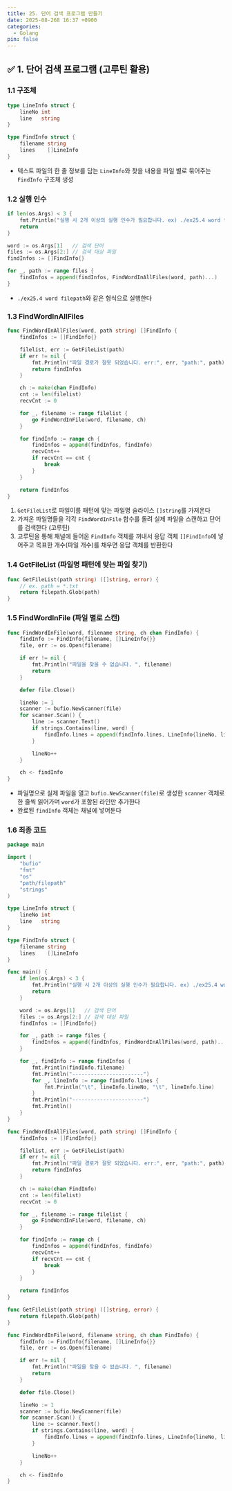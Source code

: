 ```yaml
---
title: 25. 단어 검색 프로그램 만들기
date: 2025-08-268 16:37 +0900
categories:
  - Golang
pin: false
---
```

## ✅ 1. 단어 검색 프로그램 (고루틴 활용)

### 1.1 구조체
```go
type LineInfo struct {
	lineNo int
	line   string
}

type FindInfo struct {
	filename string
	lines    []LineInfo
}
```
- 텍스트 파일의 한 줄 정보를 담는 `LineInfo`와 찾을 내용을 파일 별로 묶어주는 `FindInfo` 구조체 생성

### 1.2 실행 인수
```go
if len(os.Args) < 3 {
	fmt.Println("실행 시 2개 이상의 실행 인수가 필요합니다. ex) ./ex25.4 word filepath")
	return
}

word := os.Args[1]   // 검색 단어
files := os.Args[2:] // 검색 대상 파일
findInfos := []FindInfo{}

for _, path := range files {
	findInfos = append(findInfos, FindWordInAllFiles(word, path)...)
}
```
- `./ex25.4 word filepath`와 같은 형식으로 실행한다

### 1.3 FindWordInAllFiles
```go
func FindWordInAllFiles(word, path string) []FindInfo {
	findInfos := []FindInfo{}

	filelist, err := GetFileList(path)
	if err != nil {
		fmt.Println("파일 경로가 잘못 되었습니다. err:", err, "path:", path)
		return findInfos
	}

	ch := make(chan FindInfo)
	cnt := len(filelist)
	recvCnt := 0

	for _, filename := range filelist {
		go FindWordInFile(word, filename, ch)
	}

	for findInfo := range ch {
		findInfos = append(findInfos, findInfo)
		recvCnt++
		if recvCnt == cnt {
			break
		}
	}

	return findInfos
}
```
1. `GetFileList`로 파일이름 패턴에 맞는 파일명 슬라이스 `[]string`를 가져온다
2. 가져온 파일명들을 각각 `FindWordInFile` 함수를 돌려 실제 파일을 스캔하고 단어를 검색한다 (고루틴)
3. 고루틴을 통해 채널에 들어온 `FindInfo` 객체를 꺼내서 응답 객체 `[]FindInfo`에 넣어주고 목표한 개수(파일 개수)를 채우면 응답 객체를 반환한다

### 1.4 GetFileList (파일명 패턴에 맞는 파일 찾기)
```go
func GetFileList(path string) ([]string, error) {
	// ex. path = *.txt
	return filepath.Glob(path)
}
```

### 1.5 FindWordInFile (파일 별로 스캔)
```go
func FindWordInFile(word, filename string, ch chan FindInfo) {
	findInfo := FindInfo{filename, []LineInfo{}}
	file, err := os.Open(filename)

	if err != nil {
		fmt.Println("파일을 찾을 수 없습니다. ", filename)
		return
	}

	defer file.Close()

	lineNo := 1
	scanner := bufio.NewScanner(file)
	for scanner.Scan() {
		line := scanner.Text()
		if strings.Contains(line, word) {
			findInfo.lines = append(findInfo.lines, LineInfo{lineNo, line})
		}

		lineNo++
	}

	ch <- findInfo
}
```
- 파일명으로 실제 파일을 열고 `bufio.NewScanner(file)`로 생성한 `scanner` 객체로 한 줄씩 읽어가며 `word`가 포함된 라인만 추가한다
- 완료된 `findInfo` 객체는 채널에 넣어둔다

### 1.6 최종 코드
```go
package main

import (
	"bufio"
	"fmt"
	"os"
	"path/filepath"
	"strings"
)

type LineInfo struct {
	lineNo int
	line   string
}

type FindInfo struct {
	filename string
	lines    []LineInfo
}

func main() {
	if len(os.Args) < 3 {
		fmt.Println("실행 시 2개 이상의 실행 인수가 필요합니다. ex) ./ex25.4 word filepath")
		return
	}

	word := os.Args[1]   // 검색 단어
	files := os.Args[2:] // 검색 대상 파일
	findInfos := []FindInfo{}

	for _, path := range files {
		findInfos = append(findInfos, FindWordInAllFiles(word, path)...)
	}

	for _, findInfo := range findInfos {
		fmt.Println(findInfo.filename)
		fmt.Println("-----------------------")
		for _, lineInfo := range findInfo.lines {
			fmt.Println("\t", lineInfo.lineNo, "\t", lineInfo.line)
		}
		fmt.Println("-----------------------")
		fmt.Println()
	}
}

func FindWordInAllFiles(word, path string) []FindInfo {
	findInfos := []FindInfo{}

	filelist, err := GetFileList(path)
	if err != nil {
		fmt.Println("파일 경로가 잘못 되었습니다. err:", err, "path:", path)
		return findInfos
	}

	ch := make(chan FindInfo)
	cnt := len(filelist)
	recvCnt := 0

	for _, filename := range filelist {
		go FindWordInFile(word, filename, ch)
	}

	for findInfo := range ch {
		findInfos = append(findInfos, findInfo)
		recvCnt++
		if recvCnt == cnt {
			break
		}
	}

	return findInfos
}

func GetFileList(path string) ([]string, error) {
	return filepath.Glob(path)
}

func FindWordInFile(word, filename string, ch chan FindInfo) {
	findInfo := FindInfo{filename, []LineInfo{}}
	file, err := os.Open(filename)

	if err != nil {
		fmt.Println("파일을 찾을 수 없습니다. ", filename)
		return
	}

	defer file.Close()

	lineNo := 1
	scanner := bufio.NewScanner(file)
	for scanner.Scan() {
		line := scanner.Text()
		if strings.Contains(line, word) {
			findInfo.lines = append(findInfo.lines, LineInfo{lineNo, line})
		}

		lineNo++
	}

	ch <- findInfo
}
```